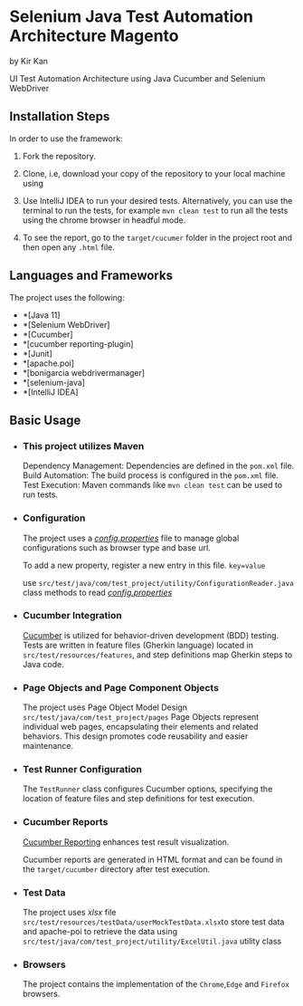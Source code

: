 # Selenium Java Test Automation Architecture Magento
by Kir Kan

UI Test Automation Architecture using Java Cucumber and Selenium WebDriver  



## Installation Steps

In order to use the framework:

1. Fork the repository.

2. Clone, i.e, download your copy of the repository to your local machine using

3. Use IntelliJ IDEA to run your desired tests. Alternatively, you can use the terminal to run the tests, for example `mvn clean test` to run all the tests using the chrome browser in headful mode.
4. To see the report, go to the `target/cucumer` folder in the project root and then open any `.html` file.

## Languages and Frameworks

The project uses the following:

- *[Java 11]
- *[Selenium WebDriver]
- *[Cucumber]
- *[cucumber reporting-plugin]
- *[Junit]
- *[apache.poi]
- *[bonigarcia webdrivermanager]
- *[selenium-java]
- *[IntelliJ IDEA]


## Basic Usage

- ### This project utilizes Maven

  Dependency Management: Dependencies are defined in the `pom.xml` file.
  Build Automation: The build process is configured in the `pom.xml` file.
  Test Execution: Maven commands like `mvn clean test` can be used to run tests.

- ### Configuration
  The project uses a [*config.properties*](config.properties) file to manage global configurations such as browser type and base url.

    To add a new property, register a new entry in this file.
      ```
      key=value
      ```

    use `src/test/java/com/test_project/utility/ConfigurationReader.java` class methods to read [*config.properties*](config.properties)
    
- ### Cucumber Integration

    [Cucumber](https://cucumber.io/) is utilized for behavior-driven development (BDD) testing. Tests are written in feature files (Gherkin language) located in `src/test/resources/features`, and step definitions map Gherkin steps to Java code.

- ### Page Objects and Page Component Objects
  The project uses Page Object Model Design
  `src/test/java/com/test_project/pages`
  Page Objects represent individual web pages, encapsulating their elements and related behaviors. This design promotes code reusability and easier maintenance.
- ### Test Runner Configuration

    The `TestRunner` class configures Cucumber options, specifying the location of feature files and step definitions for test execution.

- ###  Cucumber Reports

    [Cucumber Reporting](https://cucumber.io/docs/cucumber/reporting/) enhances test result visualization.

    Cucumber reports are generated in HTML format and can be found in the `target/cucumber` directory after test execution.

  
- ### Test Data
  The project uses *xlsx* file `src/test/resources/testData/userMockTestData.xlsx`to store test data and apache-poi to retrieve the data using `src/test/java/com/test_project/utility/ExcelUtil.java` utility class
    

- ### Browsers
  The project contains the implementation of the `Chrome`,`Edge` and `Firefox` browsers. 



